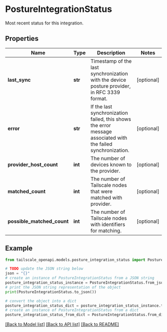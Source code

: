 # PostureIntegrationStatus

Most recent status for this integration.

## Properties

Name | Type | Description | Notes
------------ | ------------- | ------------- | -------------
**last_sync** | **str** | Timestamp of the last synchronization with the device posture provider, in RFC 3339 format. | [optional] 
**error** | **str** | If the last synchronization failed, this shows the error message associated with the failed synchronization. | [optional] 
**provider_host_count** | **int** | The number of devices known to the provider. | [optional] 
**matched_count** | **int** | The number of Tailscale nodes that were matched with provider. | [optional] 
**possible_matched_count** | **int** | The number of Tailscale nodes with identifiers for matching. | [optional] 

## Example

```python
from tailscale_openapi.models.posture_integration_status import PostureIntegrationStatus

# TODO update the JSON string below
json = "{}"
# create an instance of PostureIntegrationStatus from a JSON string
posture_integration_status_instance = PostureIntegrationStatus.from_json(json)
# print the JSON string representation of the object
print(PostureIntegrationStatus.to_json())

# convert the object into a dict
posture_integration_status_dict = posture_integration_status_instance.to_dict()
# create an instance of PostureIntegrationStatus from a dict
posture_integration_status_from_dict = PostureIntegrationStatus.from_dict(posture_integration_status_dict)
```
[[Back to Model list]](../README.md#documentation-for-models) [[Back to API list]](../README.md#documentation-for-api-endpoints) [[Back to README]](../README.md)


